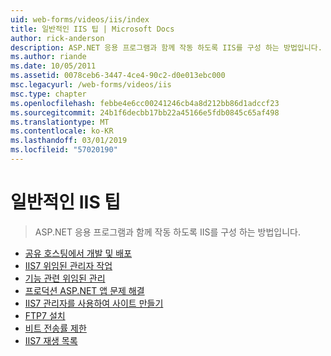 ```yaml
---
uid: web-forms/videos/iis/index
title: 일반적인 IIS 팁 | Microsoft Docs
author: rick-anderson
description: ASP.NET 응용 프로그램과 함께 작동 하도록 IIS를 구성 하는 방법입니다.
ms.author: riande
ms.date: 10/05/2011
ms.assetid: 0078ceb6-3447-4ce4-90c2-d0e013ebc000
msc.legacyurl: /web-forms/videos/iis
msc.type: chapter
ms.openlocfilehash: febbe4e6cc00241246cb4a8d212bb86d1adccf23
ms.sourcegitcommit: 24b1f6decbb17bb22a45166e5fdb0845c65af498
ms.translationtype: MT
ms.contentlocale: ko-KR
ms.lasthandoff: 03/01/2019
ms.locfileid: "57020190"
---
```

<a name="general-iis-tips"></a>일반적인 IIS 팁
====================
> ASP.NET 응용 프로그램과 함께 작동 하도록 IIS를 구성 하는 방법입니다.


- [공유 호스팅에서 개발 및 배포](developing-and-deploying-in-a-shared-hosting.md)
- [IIS7 	위임된 관리자 작업](working-with-iis7-deligated-admin.md)
- [기능 관련 위임된 관리](feature-specific-delegated-management.md)
- [프로덕션 ASP.NET 앱 문제 해결](troubleshooting-production-aspnet-apps.md)
- [IIS7 관리자를 사용하여 사이트 만들기](creating-a-site-with-iis7-manager.md)
- [FTP7 설치](installing-ftp7.md)
- [비트 전송률 제한](bit-rate-throttling.md)
- [IIS7 재생 목록](iis7-playlists.md)
